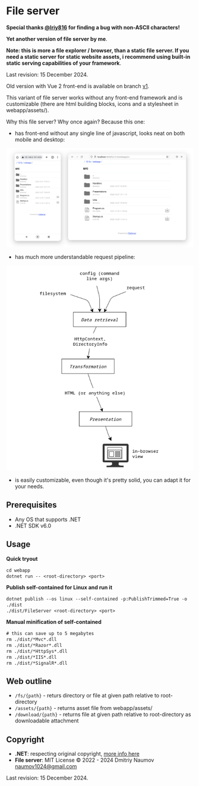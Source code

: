 # File server

__Special thanks [@lriy816](https://github.com/lriy816) for finding a bug with non-ASCII characters!__

**Yet another version of file server by me**. 

**Note: this is more a file explorer / browser, than a static file server. If you need a static server for static website assets, i recommend using built-in static serving capabilities of your framework**. 

Last revision: 15 December 2024.

Old version with Vue 2 front-end is available on branch [v1](https://github.com/dmitriynaumov1024/fileserver-aspnetcore/tree/v1).

This variant of file server works without any front-end framework and is customizable (there are html building blocks, icons and a stylesheet in webapp/assets/).

Why this file server? Why once again? Because this one:

- has front-end without any single line of javascript, looks neat on both mobile and desktop:

![screenshots-both.png](./science/screenshots-both.png)

- has much more understandable request pipeline:

![pipeline.png](./science/pipeline.png)

- is easily customizable, even though it's pretty solid, you can adapt it for your needs.

## Prerequisites

- Any OS that supports .NET
- .NET SDK v6.0

## Usage

**Quick tryout**
```
cd webapp
dotnet run -- <root-directory> <port>
```

**Publish self-contained for Linux and run it**
```
dotnet publish --os linux --self-contained -p:PublishTrimmed=True -o ./dist
./dist/FileServer <root-directory> <port>
```

**Manual minification of self-contained**
```
# this can save up to 5 megabytes
rm ./dist/*Mvc*.dll
rm ./dist/*Razor*.dll
rm ./dist/*HttpSys*.dll
rm ./dist/*IIS*.dll
rm ./dist/*SignalR*.dll
```

## Web outline

- `/fs/{path}` - returs directory or file at given path relative to root-directory
- `/assets/{path}` - returns asset file from webapp/assets/
- `/download/{path}` - returns file at given path relative to root-directory as downloadable attachment 

## Copyright

- **.NET**: respecting original copyright, [more info here](https://dotnet.microsoft.com/)
- **File server**: MIT License  &copy; 2022 - 2024  Dmitriy Naumov  naumov1024@gmail.com

Last revision: 15 December 2024.
